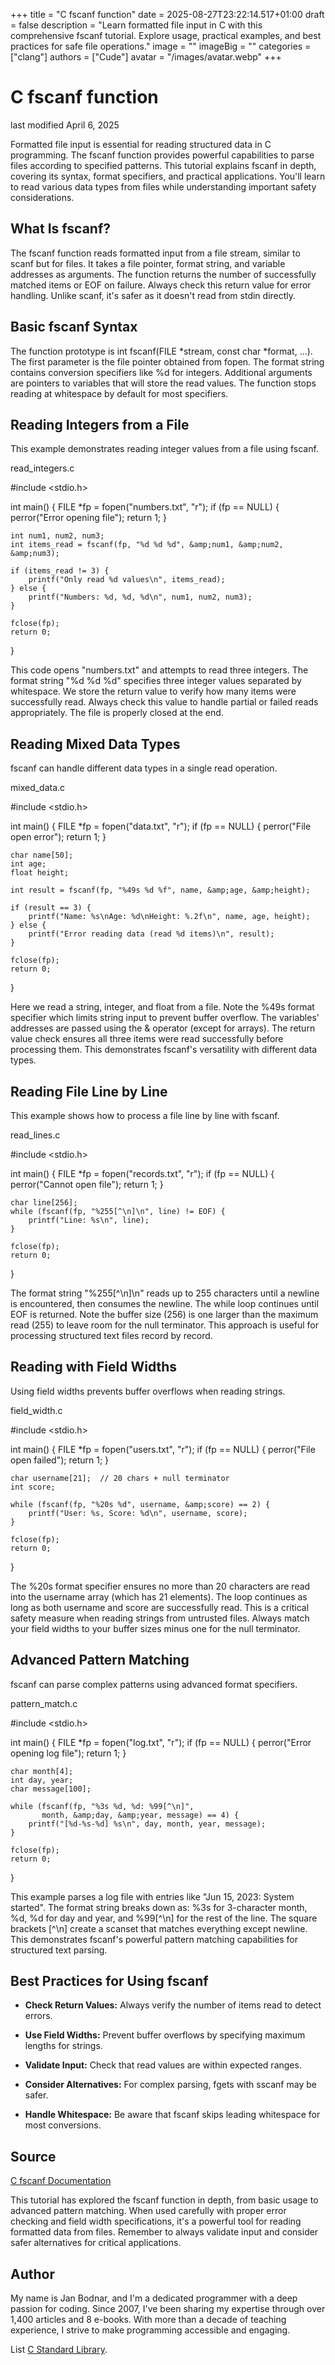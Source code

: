 +++
title = "C fscanf function"
date = 2025-08-27T23:22:14.517+01:00
draft = false
description = "Learn formatted file input in C with this comprehensive fscanf tutorial. Explore usage, practical examples, and best practices for safe file operations."
image = ""
imageBig = ""
categories = ["clang"]
authors = ["Cude"]
avatar = "/images/avatar.webp"
+++

# C fscanf function

last modified April 6, 2025

Formatted file input is essential for reading structured data in C programming.
The fscanf function provides powerful capabilities to parse files
according to specified patterns. This tutorial explains fscanf in
depth, covering its syntax, format specifiers, and practical applications.
You'll learn to read various data types from files while understanding important
safety considerations.

## What Is fscanf?

The fscanf function reads formatted input from a file stream,
similar to scanf but for files. It takes a file pointer, format
string, and variable addresses as arguments. The function returns the number of
successfully matched items or EOF on failure. Always check this
return value for error handling. Unlike scanf, it's safer as it
doesn't read from stdin directly.

## Basic fscanf Syntax

The function prototype is int fscanf(FILE *stream, const char *format, ...).
The first parameter is the file pointer obtained from fopen. The
format string contains conversion specifiers like %d for integers.
Additional arguments are pointers to variables that will store the read values.
The function stops reading at whitespace by default for most specifiers.

## Reading Integers from a File

This example demonstrates reading integer values from a file using fscanf.

read_integers.c
  

#include &lt;stdio.h&gt;

int main() {
    FILE *fp = fopen("numbers.txt", "r");
    if (fp == NULL) {
        perror("Error opening file");
        return 1;
    }

    int num1, num2, num3;
    int items_read = fscanf(fp, "%d %d %d", &amp;num1, &amp;num2, &amp;num3);
    
    if (items_read != 3) {
        printf("Only read %d values\n", items_read);
    } else {
        printf("Numbers: %d, %d, %d\n", num1, num2, num3);
    }

    fclose(fp);
    return 0;
}

This code opens "numbers.txt" and attempts to read three integers. The format
string "%d %d %d" specifies three integer values separated by
whitespace. We store the return value to verify how many items were successfully
read. Always check this value to handle partial or failed reads appropriately.
The file is properly closed at the end.

## Reading Mixed Data Types

fscanf can handle different data types in a single read operation.

mixed_data.c
  

#include &lt;stdio.h&gt;

int main() {
    FILE *fp = fopen("data.txt", "r");
    if (fp == NULL) {
        perror("File open error");
        return 1;
    }

    char name[50];
    int age;
    float height;
    
    int result = fscanf(fp, "%49s %d %f", name, &amp;age, &amp;height);
    
    if (result == 3) {
        printf("Name: %s\nAge: %d\nHeight: %.2f\n", name, age, height);
    } else {
        printf("Error reading data (read %d items)\n", result);
    }

    fclose(fp);
    return 0;
}

Here we read a string, integer, and float from a file. Note the %49s
format specifier which limits string input to prevent buffer overflow. The
variables' addresses are passed using the &amp; operator (except for
arrays). The return value check ensures all three items were read successfully
before processing them. This demonstrates fscanf's versatility with
different data types.

## Reading File Line by Line

This example shows how to process a file line by line with fscanf.

read_lines.c
  

#include &lt;stdio.h&gt;

int main() {
    FILE *fp = fopen("records.txt", "r");
    if (fp == NULL) {
        perror("Cannot open file");
        return 1;
    }

    char line[256];
    while (fscanf(fp, "%255[^\n]\n", line) != EOF) {
        printf("Line: %s\n", line);
    }

    fclose(fp);
    return 0;
}

The format string "%255[^\n]\n" reads up to 255 characters until a
newline is encountered, then consumes the newline. The while loop
continues until EOF is returned. Note the buffer size (256) is one
larger than the maximum read (255) to leave room for the null terminator. This
approach is useful for processing structured text files record by record.

## Reading with Field Widths

Using field widths prevents buffer overflows when reading strings.

field_width.c
  

#include &lt;stdio.h&gt;

int main() {
    FILE *fp = fopen("users.txt", "r");
    if (fp == NULL) {
        perror("File open failed");
        return 1;
    }

    char username[21];  // 20 chars + null terminator
    int score;
    
    while (fscanf(fp, "%20s %d", username, &amp;score) == 2) {
        printf("User: %s, Score: %d\n", username, score);
    }

    fclose(fp);
    return 0;
}

The %20s format specifier ensures no more than 20 characters are
read into the username array (which has 21 elements). The loop
continues as long as both username and score are successfully read. This is a
critical safety measure when reading strings from untrusted files. Always match
your field widths to your buffer sizes minus one for the null terminator.

## Advanced Pattern Matching

fscanf can parse complex patterns using advanced format specifiers.

pattern_match.c
  

#include &lt;stdio.h&gt;

int main() {
    FILE *fp = fopen("log.txt", "r");
    if (fp == NULL) {
        perror("Error opening log file");
        return 1;
    }

    char month[4];
    int day, year;
    char message[100];
    
    while (fscanf(fp, "%3s %d, %d: %99[^\n]", 
           month, &amp;day, &amp;year, message) == 4) {
        printf("[%d-%s-%d] %s\n", day, month, year, message);
    }

    fclose(fp);
    return 0;
}

This example parses a log file with entries like "Jun 15, 2023: System started".
The format string breaks down as: %3s for 3-character month,
%d, %d for day and year, and %99[^\n] for the rest of
the line. The square brackets [^\n] create a scanset that matches
everything except newline. This demonstrates fscanf's powerful
pattern matching capabilities for structured text parsing.

## Best Practices for Using fscanf

- **Check Return Values:** Always verify the number of items read to detect errors.

- **Use Field Widths:** Prevent buffer overflows by specifying maximum lengths for strings.

- **Validate Input:** Check that read values are within expected ranges.

- **Consider Alternatives:** For complex parsing, fgets with sscanf may be safer.

- **Handle Whitespace:** Be aware that fscanf skips leading whitespace for most conversions.

## Source

[C fscanf Documentation](https://en.cppreference.com/w/c/io/fscanf)

This tutorial has explored the fscanf function in depth, from basic
usage to advanced pattern matching. When used carefully with proper error
checking and field width specifications, it's a powerful tool for reading
formatted data from files. Remember to always validate input and consider safer
alternatives for critical applications.

## Author

My name is Jan Bodnar, and I'm a dedicated programmer with a deep passion for
coding. Since 2007, I've been sharing my expertise through over 1,400 articles
and 8 e-books. With more than a decade of teaching experience, I strive to make
programming accessible and engaging.

List [C Standard Library](/all/#clang-std).